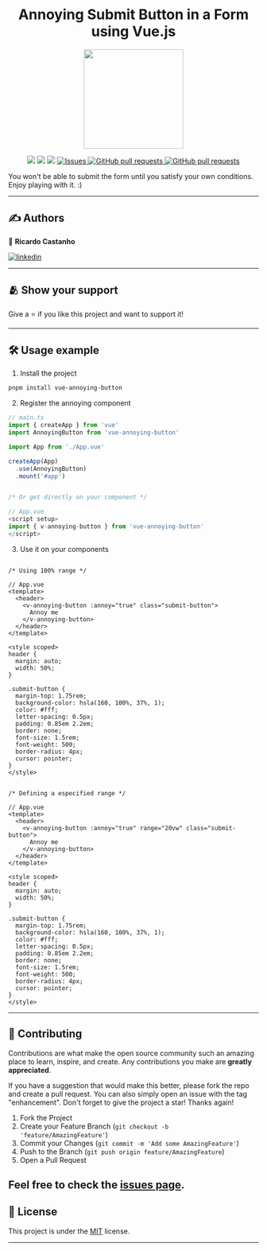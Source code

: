 <div align="center">
   <h1> Annoying Submit Button in a Form using Vue.js </h1>

   <img src="https://media.giphy.com/media/tXL4FHPSnVJ0A/giphy.gif" width=200 />

  <p>

   <a href="https://github.com/ricardocastanho/vue-annoying-button/graphs/Stars" alt="Stars">
        <img src="https://img.shields.io/github/stars/ricardocastanho/vue-annoying-button" /></a>
        
   <a href="https://github.com/ricardocastanho/vue-annoying-button/graphs/issues" alt="Contributors">
        <img src="https://img.shields.io/github/issues/ricardocastanho/vue-annoying-button" /></a>
   <a href="https://github.com/ricardocastanho/vue-annoying-button/graphs/contributors" alt="Contributors">
        <img src="https://img.shields.io/github/contributors/ricardocastanho/vue-annoying-button" /></a>

   <a href="https://github.com/ricardocastanho/vue-annoying-button/forks">
      <img alt="Issues" src="https://img.shields.io/github/forks/ricardocastanho/vue-annoying-button" />
    </a> 
    <a href="https://github.com/ricardocastanho/vue-annoying-button/license">
      <img alt="GitHub pull requests" src="https://img.shields.io/github/license/ricardocastanho/vue-annoying-button" />
    </a>
    <a href="https://github.com/ricardocastanho/vue-annoying-button">
      <img alt="GitHub pull requests" src="https://img.shields.io/badge/version-0.1.0-blue?color=0088ff" />
    </a>

   </p>
</div>


You won't be able to submit the form until you satisfy your own conditions. Enjoy playing with it. :)

<!-- ## Project Preview
![Preview video of project](./content/preview.gif) -->


<!-- ## :bulb: Live Project Link
[Click here to play with **Annoying Submit Button**](https://annoyingsubmitbutton.netlify.app/) -->

---

## :writing_hand: Authors

👤 **Ricardo Castanho**

[![linkedin](https://img.shields.io/badge/linkedin-0A66C2?style=for-the-badge&logo=linkedin&logoColor=white)](https://www.linkedin.com/in/castanhoricardo/)


---

## :people_hugging: Show your support

Give a ⭐️ if you like this project and want to support it!

---


## 🛠️ Usage example

1. Install the project
```sh
pnpm install vue-annoying-button
```

2. Register the annoying component
```ts
// main.ts
import { createApp } from 'vue'
import AnnoyingButton from 'vue-annoying-button'

import App from './App.vue'

createApp(App)
  .use(AnnoyingButton)
  .mount('#app')


/* Or get directly on your component */

// App.vue
<script setup>
import { v-annoying-button } from 'vue-annoying-button'
</script>
```

3. Use it on your components
```vue

/* Using 100% range */

// App.vue
<template>
  <header>
    <v-annoying-button :annoy="true" class="submit-button">
      Annoy me
    </v-annoying-button>
  </header>
</template>

<style scoped>
header {
  margin: auto;
  width: 50%;
}

.submit-button {
  margin-top: 1.75rem;
  background-color: hsla(160, 100%, 37%, 1);
  color: #fff;
  letter-spacing: 0.5px;
  padding: 0.85em 2.2em;
  border: none;
  font-size: 1.5rem;
  font-weight: 500;
  border-radius: 4px;
  cursor: pointer;
}
</style>


/* Defining a especified range */

// App.vue
<template>
  <header>
    <v-annoying-button :annoy="true" range="20vw" class="submit-button">
      Annoy me
    </v-annoying-button>
  </header>
</template>

<style scoped>
header {
  margin: auto;
  width: 50%;
}

.submit-button {
  margin-top: 1.75rem;
  background-color: hsla(160, 100%, 37%, 1);
  color: #fff;
  letter-spacing: 0.5px;
  padding: 0.85em 2.2em;
  border: none;
  font-size: 1.5rem;
  font-weight: 500;
  border-radius: 4px;
  cursor: pointer;
}
</style>
```

---

## 🤝 Contributing

Contributions are what make the open source community such an amazing place to learn, inspire, and create. Any contributions you make are **greatly appreciated**.

If you have a suggestion that would make this better, please fork the repo and create a pull request. You can also simply open an issue with the tag "enhancement".
Don't forget to give the project a star! Thanks again!

1. Fork the Project
2. Create your Feature Branch (`git checkout -b 'feature/AmazingFeature'`)
3. Commit your Changes (`git commit -m 'Add some AmazingFeature'`)
4. Push to the Branch (`git push origin feature/AmazingFeature`)
5. Open a Pull Request

Feel free to check the [issues page](../../issues/).
---
## 📝 License

This project is under the [MIT](./LICENSE) license.

---
<!-- ## :pray: Thanks

Thanks to everyone who has contributed towards this project

<div>
    <a href="https://github.com/ricardocastanho/vue-annoying-button/graphs/contributors">
    <img src="https://contrib.rocks/image?repo=ricardocastanho/vue-annoying-button" />
    </a> -->
</div>



